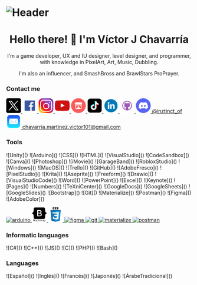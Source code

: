 # ![Header]()

<h1 align="center">Hello there! 👋 I'm Víctor J Chavarría</h1>
<p align="center">
I'm a game developer, UX and IU designer, level designer, and programmer, with knowledge in PixelArt, Art, Music, Dubbling.
</p>
<p align="center">
I'm also an influencer, and SmashBross and BrawlStars ProPrayer.
</p>

<h3 align="left">Contact me</h3>
<p align = "left">
<a href="https://twitter.com/victor_ch_7" target="_blank">
  <img src="./img/redesSociales/X.png" alt="X" width="40" height="40">
</a>
<a href="https://www.facebook.com/kaseem.chavarria?locale=es_LA" target="_blank">
  <img src="./img/redesSociales/Facebook.png" alt="Facebook" width="40" height="40">
</a>
<a href="https://www.instagram.com/kaseemch.3/" target="_blank">
  <img src="./img/redesSociales/Instagram.png" alt="Instagram" width="40" height="40">
</a>
<a href="https://www.youtube.com/channel/UCxo9CMtBapRXDxtP04POjDg" target="_blank">
  <img src="./img/redesSociales/YouTube.png" alt="YouTube" width="40" height="40">
</a>
<a href="https://inztinct.itch.io" target="_blank">
  <img src="./img/redesSociales/Itchio.png" alt="Itch.io" width="40" height="40">
</a>
<a href="https://www.tiktok.com/@kaseemch.3" target="_blank">
  <img src="./img/redesSociales/TikTok.png" alt="TikTok" width="40" height="40">
</a>
<a href="https://www.linkedin.com/in/víctor-javier-chavarría-martínez-357597221/" target="_blank">
  <img src="./img/redesSociales/LinkedIn.png" alt="LinkedIn" width="40" height="40">
</a>
<a href="https://github.com/VictorJ-Ch" target="_blank">
  <img src="./img/redesSociales/GitHub.png" alt="GitHub" width="40" height="40">
</a>

<a href="https://discord.com/users/inztinct_of" target="_blank">
  <img src="./img/redesSociales/Discord.png" alt="Discord" width="40" height="40"> @inztinct_of
</a>

<a href="mailto:chavarria.martinez.victor101@gmail.com">
  <img src="./img/redesSociales/Email.png" alt="Email" width="40" height="40"> chavarria.martinez.victor101@gmail.com
</a>
</p>

<h3 align="left">Tools</h3>
<p align="left">
<a width="40" height="40">![Unity]()</a>
<a width="40" height="40">![Arduino]()</a>
<a width="40" height="40">![CSS]()</a>
<a width="40" height="40">![HTML]()</a>
<a width="40" height="40">![VisualStudio]()</a>
<a width="40" height="40">![CodeSandbox]()</a>
<a width="40" height="40">![Canva]()</a>
<a width="40" height="40">![Photoshop]()</a>
<a width="40" height="40">![iMovie]()</a>
<a width="40" height="40">![GarageBand]()</a>
<a width="40" height="40">![RobloxStudio]()</a>
<a width="40" height="40">![Windows]()</a>
<a width="40" height="40">![MacOS]()</a>
<a width="40" height="40">![Trello]()</a>
<a width="40" height="40">![GitHub]()</a>
<a width="40" height="40">![AdobeFresco]()</a>
<a width="40" height="40">![PixelStudio]()</a>
<a width="40" height="40">![Krita]()</a>
<a width="40" height="40">![Aseprite]()</a>
<a width="40" height="40">![Freeform]()</a>
<a width="40" height="40">![Drawio]()</a>
<a width="40" height="40">![VisualStudioCode]()</a>
<a width="40" height="40">![Word]()</a>
<a width="40" height="40">![PowerPoint]()</a>
<a width="40" height="40">![Excel]()</a>
<a width="40" height="40">![Keynote]()</a>
<a width="40" height="40">![Pages]()</a>
<a width="40" height="40">![Numbers]()</a>
<a width="40" height="40">![TeXniCenter]()</a>
<a width="40" height="40">![GoogleDocs]()</a>
<a width="40" height="40">![GoogleSheets]()</a>
<a width="40" height="40">![GoogleSlides]()</a>
<a width="40" height="40">![Bootstrap]()</a>
<a width="40" height="40">![Git]()</a>
<a width="40" height="40">![Materialize]()</a>
<a width="40" height="40">![Postman]()</a>
<a width="40" height="40">![Figma]()</a>
<a width="40" height="40">![AdobeColor]()</a>

<a href="https://www.arduino.cc/" target="_blank" rel="noreferrer"> <img src="https://cdn.worldvectorlogo.com/logos/arduino-1.svg" alt="arduino" width="40" height="40"/> </a>
<a href="https://getbootstrap.com" target="_blank" rel="noreferrer"> <img src="https://raw.githubusercontent.com/devicons/devicon/master/icons/bootstrap/bootstrap-plain-wordmark.svg" alt="bootstrap" width="40" height="40"/> </a>
<a href="https://www.w3schools.com/css/" target="_blank" rel="noreferrer"> <img src="https://raw.githubusercontent.com/devicons/devicon/master/icons/css3/css3-original-wordmark.svg" alt="css3" width="40" height="40"/> </a> 
<a href="https://www.figma.com/" target="_blank" rel="noreferrer"> <img src="https://www.vectorlogo.zone/logos/figma/figma-icon.svg" alt="figma" width="40" height="40"/> </a>
<a href="https://git-scm.com/" target="_blank" rel="noreferrer"> <img src="https://www.vectorlogo.zone/logos/git-scm/git-scm-icon.svg" alt="git" width="40" height="40"/> </a> 
<a href="https://materializecss.com/" target="_blank" rel="noreferrer"> <img src="https://raw.githubusercontent.com/prplx/svg-logos/5585531d45d294869c4eaab4d7cf2e9c167710a9/svg/materialize.svg" alt="materialize" width="40" height="40"/> </a>
<a href="https://postman.com" target="_blank" rel="noreferrer"> <img src="https://www.vectorlogo.zone/logos/getpostman/getpostman-icon.svg" alt="postman" width="40" height="40"/> </a> 
</p>

<h3 align="left">Informatic languages</h3>
<p align="left">
<a width="40" height="40">![C#]()</a>
<a width="40" height="40">![C++]()</a>
<a width="40" height="40">![JS]()</a>
<a width="40" height="40">![C]()</a>
<a width="40" height="40">![PHP]()</a>
<a width="40" height="40">![Bash]()</a>
</p>

<h3 align="left">Languages</h3>
<p align="left">
<a width="40" height="40">![Español]()</a>
<a width="40" height="40">![Inglés]()</a>
<a width="40" height="40">![Francés]()</a>
<a width="40" height="40">![Japonés]()</a>
<a width="40" height="40">![ÁrabeTradicional]()</a>
</p>